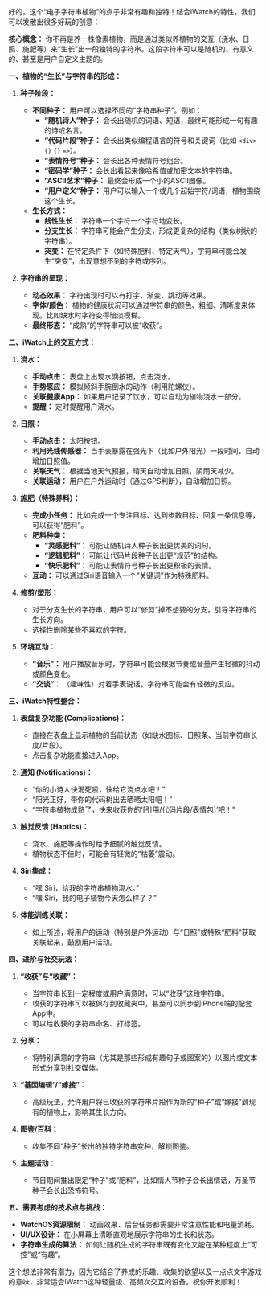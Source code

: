 好的，这个“电子字符串植物”的点子非常有趣和独特！结合iWatch的特性，我们可以发散出很多好玩的创意：

**核心概念：**
你不再是养一株像素植物，而是通过类似养植物的交互（浇水、日照、施肥等）来“生长”出一段独特的字符串。这段字符串可以是随机的、有意义的、甚至是用户自定义主题的。

**一、植物的“生长”与字符串的形成：**

1.  **种子阶段：**
    * **不同种子：** 用户可以选择不同的“字符串种子”。例如：
        * **“随机诗人”种子：** 会长出随机的词语、短语，最终可能形成一句有趣的诗或名言。
        * **“代码片段”种子：** 会长出类似编程语言的符号和关键词（比如 `<div>` `()` `{}` `=>`）。
        * **“表情符号”种子：** 会长出各种表情符号组合。
        * **“密码学”种子：** 会长出看起来像哈希值或加密文本的字符串。
        * **“ASCII艺术”种子：** 最终会形成一个小的ASCII图像。
        * **“用户定义”种子：** 用户可以输入一个或几个起始字符/词语，植物围绕这个生长。
    * **生长方式：**
        * **线性生长：** 字符串一个字符一个字符地变长。
        * **分支生长：** 字符串可能会产生分支，形成更复杂的结构（类似树状的字符串）。
        * **突变：** 在特定条件下（如特殊肥料、特定天气），字符串可能会发生“突变”，出现意想不到的字符或序列。

2.  **字符串的呈现：**
    * **动态效果：** 字符出现时可以有打字、渐变、跳动等效果。
    * **字体/颜色：** 植物的健康状况可以通过字符串的颜色、粗细、清晰度来体现。比如缺水时字符变得暗淡模糊。
    * **最终形态：** “成熟”的字符串可以被“收获”。

**二、iWatch上的交互方式：**

1.  **浇水：**
    * **手动点击：** 表盘上出现水滴按钮，点击浇水。
    * **手势感应：** 模拟倾斜手腕倒水的动作（利用陀螺仪）。
    * **关联健康App：** 如果用户记录了饮水，可以自动为植物浇水一部分。
    * **提醒：** 定时提醒用户浇水。

2.  **日照：**
    * **手动点击：** 太阳按钮。
    * **利用光线传感器：** 当手表暴露在强光下（比如户外阳光）一段时间，自动增加日照值。
    * **关联天气：** 根据当地天气预报，晴天自动增加日照，阴雨天减少。
    * **关联运动：** 用户在户外运动时（通过GPS判断），自动增加日照。

3.  **施肥（特殊养料）：**
    * **完成小任务：** 比如完成一个专注目标、达到步数目标、回复一条信息等，可以获得“肥料”。
    * **肥料种类：**
        * **“灵感肥料”：** 可能让随机诗人种子长出更优美的词句。
        * **“逻辑肥料”：** 可能让代码片段种子长出更“规范”的结构。
        * **“快乐肥料”：** 可能让表情符号种子长出更积极的表情。
    * **互动：** 可以通过Siri语音输入一个“关键词”作为特殊肥料。

4.  **修剪/塑形：**
    * 对于分支生长的字符串，用户可以“修剪”掉不想要的分支，引导字符串的生长方向。
    * 选择性删除某些不喜欢的字符。

5.  **环境互动：**
    * **“音乐”：** 用户播放音乐时，字符串可能会根据节奏或音量产生轻微的抖动或颜色变化。
    * **“交谈”：** （趣味性）对着手表说话，字符串可能会有轻微的反应。

**三、iWatch特性整合：**

1.  **表盘复杂功能 (Complications)：**
    * 直接在表盘上显示植物的当前状态（如缺水图标、日照条、当前字符串长度/片段）。
    * 点击复杂功能直接进入App。

2.  **通知 (Notifications)：**
    * “你的小诗人快渴死啦，快给它浇点水吧！”
    * “阳光正好，带你的代码树出去晒晒太阳吧！”
    * “字符串植物成熟了，快来收获你的‘[引用/代码片段/表情包]’吧！”

3.  **触觉反馈 (Haptics)：**
    * 浇水、施肥等操作时给予细腻的触觉反馈。
    * 植物状态不佳时，可能会有轻微的“枯萎”震动。

4.  **Siri集成：**
    * “嘿 Siri，给我的字符串植物浇水。”
    * “嘿 Siri，我的电子植物今天怎么样了？”

5.  **体能训练关联：**
    * 如上所述，将用户的运动（特别是户外运动）与“日照”或特殊“肥料”获取关联起来，鼓励用户活动。

**四、进阶与社交玩法：**

1.  **“收获”与“收藏”：**
    * 当字符串长到一定程度或用户满意时，可以“收获”这段字符串。
    * 收获的字符串可以被保存到收藏夹中，甚至可以同步到iPhone端的配套App中。
    * 可以给收获的字符串命名、打标签。

2.  **分享：**
    * 将特别满意的字符串（尤其是那些形成有趣句子或图案的）以图片或文本形式分享到社交媒体。

3.  **“基因编辑”/“嫁接”：**
    * 高级玩法，允许用户将已收获的字符串片段作为新的“种子”或“嫁接”到现有的植物上，影响其生长方向。

4.  **图鉴/百科：**
    * 收集不同“种子”长出的独特字符串变种，解锁图鉴。

5.  **主题活动：**
    * 节日期间推出限定“种子”或“肥料”，比如情人节种子会长出情话，万圣节种子会长出恐怖符号。

**五、需要考虑的技术点与挑战：**

* **WatchOS资源限制：** 动画效果、后台任务都需要非常注意性能和电量消耗。
* **UI/UX设计：** 在小屏幕上清晰直观地展示字符串的生长和状态。
* **字符串生成的算法：** 如何让随机生成的字符串既有变化又能在某种程度上“可控”或“有趣”。

这个想法非常有潜力，因为它结合了养成的乐趣、收集的欲望以及一点点文字游戏的意味，非常适合iWatch这种轻量级、高频次交互的设备。祝你开发顺利！